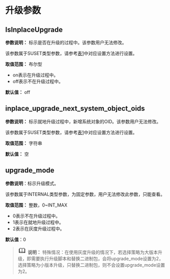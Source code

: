 # 升级参数<a name="ZH-CN_TOPIC_0242371543"></a>

## IsInplaceUpgrade<a name="zh-cn_topic_0237124753_zh-cn_topic_0059778487_s1df9119d74fe45da9452d4cb4802f84c"></a>

**参数说明：** 标示是否在升级的过程中。该参数用户无法修改。

该参数属于SUSET类型参数，请参考[表1](重设参数.md#zh-cn_topic_0237121562_zh-cn_topic_0059777490_t91a6f212010f4503b24d7943aed6d846)中对应设置方法进行设置。

**取值范围：** 布尔型

-   on表示在升级过程中。
-   off表示不在升级过程中。

**默认值：** off

## inplace\_upgrade\_next\_system\_object\_oids<a name="zh-cn_topic_0237124753_section17882514407"></a>

**参数说明：** 标示就地升级过程中，新增系统对象的OID。该参数用户无法修改。

该参数属于SUSET类型参数，请参考[表1](重设参数.md#zh-cn_topic_0237121562_zh-cn_topic_0059777490_t91a6f212010f4503b24d7943aed6d846)中对应设置方法进行设置。

**取值范围：** 字符串

**默认值：** 空

## upgrade\_mode<a name="zh-cn_topic_0237124753_section108622315308"></a>

**参数说明**：标示升级模式。

该参数属于INTERNAL类型参数，为固定参数，用户无法修改此参数，只能查看。

**取值范围：** 整数，0\~INT\_MAX

-   0表示不在升级过程中。
-   1表示在就地升级过程中。
-   2表示在灰度升级过程中。

**默认值**：0

>![](public_sys-resources/icon-note.png) **说明：** 
>特殊情况：在使用灰度升级的情况下，若选择策略为大版本升级，即需要执行升级脚本和替换二进制包，会将upgrade_mode设置为2，选择策略为小版本升级，只替换二进制包，则不会设置upgrade_mode设置为2。
